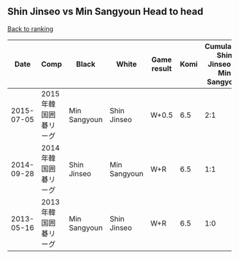 ## Shin Jinseo vs Min Sangyoun Head to head

[Back to ranking](../../index.md)




| **Date** | **Comp** | **Black** | **White** | **Game result** | **Komi** | **Cumulative Shin Jinseo vs Min Sangyoun** | **Shin Jinseo streak** | **Min Sangyoun streak** | 
| --- | --- | --- | --- | --- | --- | --- | --- | --- |
| 2015-07-05 | 2015年韓国囲碁リーグ | Min Sangyoun | Shin Jinseo | W+0.5 | 6.5 | 2:1 | 1 | 0 | 
| 2014-09-28 | 2014年韓国囲碁リーグ | Shin Jinseo | Min Sangyoun | W+R | 6.5 | 1:1 | 0 | 1 | 
| 2013-05-16 | 2013年韓国囲碁リーグ | Min Sangyoun | Shin Jinseo | W+R | 6.5 | 1:0 | 1 | 0 |




